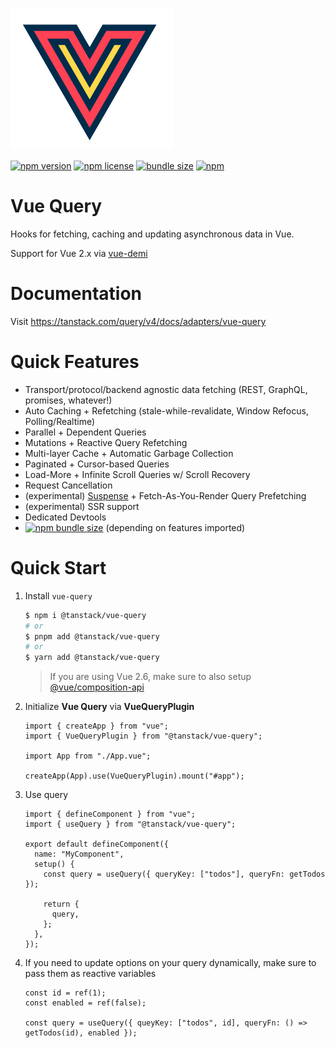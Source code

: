 [![Vue Query logo](https://raw.githubusercontent.com/TanStack/query/main/packages/vue-query/media/vue-query.png)](https://github.com/TanStack/query/tree/main/packages/vue-query)

[![npm version](https://img.shields.io/npm/v/@tanstack/vue-query)](https://www.npmjs.com/package/@tanstack/vue-query)
[![npm license](https://img.shields.io/npm/l/@tanstack/vue-query)](https://github.com/TanStack/query/blob/main/LICENSE)
[![bundle size](https://img.shields.io/bundlephobia/minzip/@tanstack/vue-query)](https://bundlephobia.com/package/@tanstack/vue-query)
[![npm](https://img.shields.io/npm/dm/@tanstack/vue-query)](https://www.npmjs.com/package/@tanstack/vue-query)

# Vue Query

Hooks for fetching, caching and updating asynchronous data in Vue.

Support for Vue 2.x via [vue-demi](https://github.com/vueuse/vue-demi)

# Documentation

Visit https://tanstack.com/query/v4/docs/adapters/vue-query

# Quick Features

- Transport/protocol/backend agnostic data fetching (REST, GraphQL, promises, whatever!)
- Auto Caching + Refetching (stale-while-revalidate, Window Refocus, Polling/Realtime)
- Parallel + Dependent Queries
- Mutations + Reactive Query Refetching
- Multi-layer Cache + Automatic Garbage Collection
- Paginated + Cursor-based Queries
- Load-More + Infinite Scroll Queries w/ Scroll Recovery
- Request Cancellation
- (experimental) [Suspense](https://v3.vuejs.org/guide/migration/suspense.html#introduction) + Fetch-As-You-Render Query Prefetching
- (experimental) SSR support
- Dedicated Devtools
- [![npm bundle size](https://img.shields.io/bundlephobia/minzip/@tanstack/vue-query)](https://bundlephobia.com/package/@tanstack/vue-query) (depending on features imported)

# Quick Start

1. Install `vue-query`

   ```bash
   $ npm i @tanstack/vue-query
   # or
   $ pnpm add @tanstack/vue-query
   # or
   $ yarn add @tanstack/vue-query
   ```

   > If you are using Vue 2.6, make sure to also setup [@vue/composition-api](https://github.com/vuejs/composition-api)

2. Initialize **Vue Query** via **VueQueryPlugin**

   ```tsx
   import { createApp } from "vue";
   import { VueQueryPlugin } from "@tanstack/vue-query";

   import App from "./App.vue";

   createApp(App).use(VueQueryPlugin).mount("#app");
   ```

3. Use query

   ```tsx
   import { defineComponent } from "vue";
   import { useQuery } from "@tanstack/vue-query";

   export default defineComponent({
     name: "MyComponent",
     setup() {
       const query = useQuery({ queryKey: ["todos"], queryFn: getTodos });

       return {
         query,
       };
     },
   });
   ```

4. If you need to update options on your query dynamically, make sure to pass them as reactive variables

   ```tsx
   const id = ref(1);
   const enabled = ref(false);

   const query = useQuery({ queyKey: ["todos", id], queryFn: () => getTodos(id), enabled });
   ```
